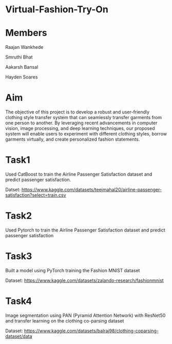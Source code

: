 # Virtual-Fashion-Try-On

# Members

Raajan Wankhede

Smruthi Bhat

Aakarsh Bansal

Hayden Soares

# Aim

The objective of this project is to develop a robust and user-friendly clothing style transfer system that can seamlessly transfer garments from one person to another. By leveraging recent advancements in computer vision, image processing, and deep learning techniques, our proposed system will enable users to experiment with different clothing styles, borrow garments virtually, and create personalized fashion statements.

# Task1
Used CatBoost to train the Airline Passenger Satisfaction dataset and predict passenger satisfaction. 

Datset: https://www.kaggle.com/datasets/teejmahal20/airline-passenger-satisfaction?select=train.csv

# Task2
Used Pytorch to train the Airline Passenger Satisfaction dataset and predict passenger satisfaction

# Task3
Built a model using PyTorch training the Fashion MNIST dataset

Dataset: https://www.kaggle.com/datasets/zalando-research/fashionmnist

# Task4
Image segmentation using PAN (Pyramid Attention Network) with ResNet50 and transfer learning on the clothing co-parsing dataset

Dataset: https://www.kaggle.com/datasets/balraj98/clothing-coparsing-dataset/data
